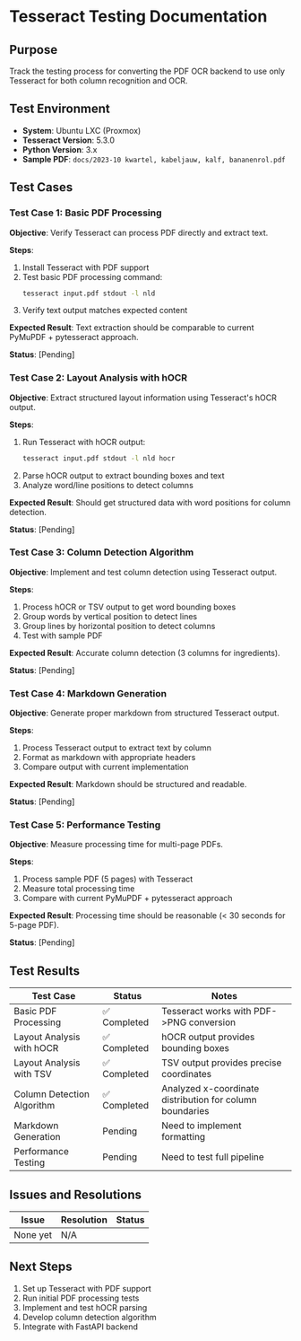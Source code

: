 


# Tesseract Testing Documentation

## Purpose
Track the testing process for converting the PDF OCR backend to use only Tesseract for both column recognition and OCR.

## Test Environment

- **System**: Ubuntu LXC (Proxmox)
- **Tesseract Version**: 5.3.0
- **Python Version**: 3.x
- **Sample PDF**: `docs/2023-10 kwartel, kabeljauw, kalf, bananenrol.pdf`

## Test Cases

### Test Case 1: Basic PDF Processing

**Objective**: Verify Tesseract can process PDF directly and extract text.

**Steps**:
1. Install Tesseract with PDF support
2. Test basic PDF processing command:
   ```bash
   tesseract input.pdf stdout -l nld
   ```
3. Verify text output matches expected content

**Expected Result**: Text extraction should be comparable to current PyMuPDF + pytesseract approach.

**Status**: [Pending]

### Test Case 2: Layout Analysis with hOCR

**Objective**: Extract structured layout information using Tesseract's hOCR output.

**Steps**:
1. Run Tesseract with hOCR output:
   ```bash
   tesseract input.pdf stdout -l nld hocr
   ```
2. Parse hOCR output to extract bounding boxes and text
3. Analyze word/line positions to detect columns

**Expected Result**: Should get structured data with word positions for column detection.

**Status**: [Pending]

### Test Case 3: Column Detection Algorithm

**Objective**: Implement and test column detection using Tesseract output.

**Steps**:
1. Process hOCR or TSV output to get word bounding boxes
2. Group words by vertical position to detect lines
3. Group lines by horizontal position to detect columns
4. Test with sample PDF

**Expected Result**: Accurate column detection (3 columns for ingredients).

**Status**: [Pending]

### Test Case 4: Markdown Generation

**Objective**: Generate proper markdown from structured Tesseract output.

**Steps**:
1. Process Tesseract output to extract text by column
2. Format as markdown with appropriate headers
3. Compare output with current implementation

**Expected Result**: Markdown should be structured and readable.

**Status**: [Pending]

### Test Case 5: Performance Testing

**Objective**: Measure processing time for multi-page PDFs.

**Steps**:
1. Process sample PDF (5 pages) with Tesseract
2. Measure total processing time
3. Compare with current PyMuPDF + pytesseract approach

**Expected Result**: Processing time should be reasonable (< 30 seconds for 5-page PDF).

**Status**: [Pending]

## Test Results

| Test Case | Status | Notes |
|-----------|--------|-------|
| Basic PDF Processing | ✅ Completed | Tesseract works with PDF->PNG conversion |
| Layout Analysis with hOCR | ✅ Completed | hOCR output provides bounding boxes |
| Layout Analysis with TSV | ✅ Completed | TSV output provides precise coordinates |
| Column Detection Algorithm | ✅ Completed | Analyzed x-coordinate distribution for column boundaries |
| Markdown Generation | Pending | Need to implement formatting |
| Performance Testing | Pending | Need to test full pipeline |

## Issues and Resolutions

| Issue | Resolution | Status |
|-------|------------|--------|
| None yet | N/A | |

## Next Steps

1. Set up Tesseract with PDF support
2. Run initial PDF processing tests
3. Implement and test hOCR parsing
4. Develop column detection algorithm
5. Integrate with FastAPI backend

